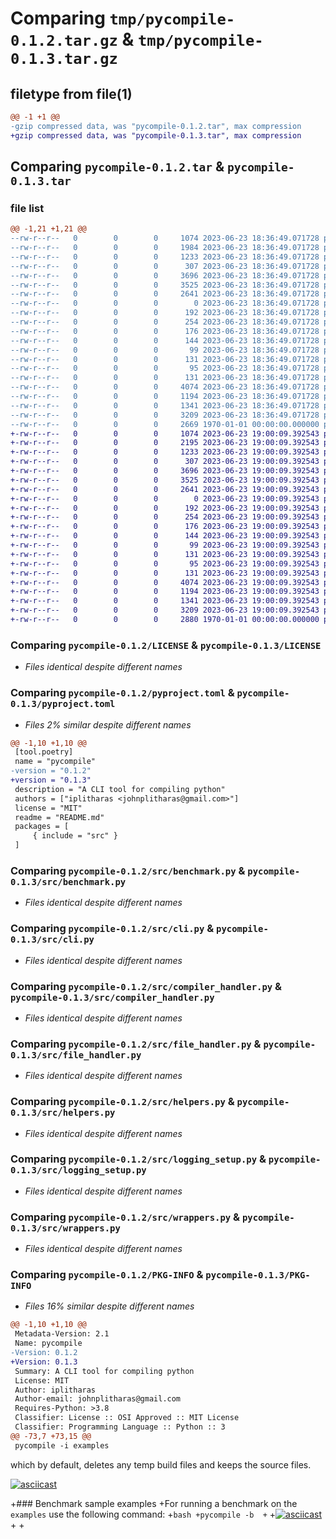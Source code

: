 # Comparing `tmp/pycompile-0.1.2.tar.gz` & `tmp/pycompile-0.1.3.tar.gz`

## filetype from file(1)

```diff
@@ -1 +1 @@
-gzip compressed data, was "pycompile-0.1.2.tar", max compression
+gzip compressed data, was "pycompile-0.1.3.tar", max compression
```

## Comparing `pycompile-0.1.2.tar` & `pycompile-0.1.3.tar`

### file list

```diff
@@ -1,21 +1,21 @@
--rw-r--r--   0        0        0     1074 2023-06-23 18:36:49.071728 pycompile-0.1.2/LICENSE
--rw-r--r--   0        0        0     1984 2023-06-23 18:36:49.071728 pycompile-0.1.2/README.md
--rw-r--r--   0        0        0     1233 2023-06-23 18:36:49.071728 pycompile-0.1.2/pyproject.toml
--rw-r--r--   0        0        0      307 2023-06-23 18:36:49.071728 pycompile-0.1.2/src/__init__.py
--rw-r--r--   0        0        0     3696 2023-06-23 18:36:49.071728 pycompile-0.1.2/src/benchmark.py
--rw-r--r--   0        0        0     3525 2023-06-23 18:36:49.071728 pycompile-0.1.2/src/cli.py
--rw-r--r--   0        0        0     2641 2023-06-23 18:36:49.071728 pycompile-0.1.2/src/compiler_handler.py
--rw-r--r--   0        0        0        0 2023-06-23 18:36:49.071728 pycompile-0.1.2/src/examples/__init__.py
--rw-r--r--   0        0        0      192 2023-06-23 18:36:49.071728 pycompile-0.1.2/src/examples/fib.py
--rw-r--r--   0        0        0      254 2023-06-23 18:36:49.071728 pycompile-0.1.2/src/examples/harmonic.py
--rw-r--r--   0        0        0      176 2023-06-23 18:36:49.071728 pycompile-0.1.2/src/examples/sum.py
--rw-r--r--   0        0        0      144 2023-06-23 18:36:49.071728 pycompile-0.1.2/src/examples/sum_of_sqaures.py
--rw-r--r--   0        0        0       99 2023-06-23 18:36:49.071728 pycompile-0.1.2/src/examples/test_fib.py
--rw-r--r--   0        0        0      131 2023-06-23 18:36:49.071728 pycompile-0.1.2/src/examples/test_harmonic_mean.py
--rw-r--r--   0        0        0       95 2023-06-23 18:36:49.071728 pycompile-0.1.2/src/examples/test_sum.py
--rw-r--r--   0        0        0      131 2023-06-23 18:36:49.071728 pycompile-0.1.2/src/examples/test_sum_of_sqaures.py
--rw-r--r--   0        0        0     4074 2023-06-23 18:36:49.071728 pycompile-0.1.2/src/file_handler.py
--rw-r--r--   0        0        0     1194 2023-06-23 18:36:49.071728 pycompile-0.1.2/src/helpers.py
--rw-r--r--   0        0        0     1341 2023-06-23 18:36:49.071728 pycompile-0.1.2/src/logging_setup.py
--rw-r--r--   0        0        0     3209 2023-06-23 18:36:49.071728 pycompile-0.1.2/src/wrappers.py
--rw-r--r--   0        0        0     2669 1970-01-01 00:00:00.000000 pycompile-0.1.2/PKG-INFO
+-rw-r--r--   0        0        0     1074 2023-06-23 19:00:09.392543 pycompile-0.1.3/LICENSE
+-rw-r--r--   0        0        0     2195 2023-06-23 19:00:09.392543 pycompile-0.1.3/README.md
+-rw-r--r--   0        0        0     1233 2023-06-23 19:00:09.392543 pycompile-0.1.3/pyproject.toml
+-rw-r--r--   0        0        0      307 2023-06-23 19:00:09.392543 pycompile-0.1.3/src/__init__.py
+-rw-r--r--   0        0        0     3696 2023-06-23 19:00:09.392543 pycompile-0.1.3/src/benchmark.py
+-rw-r--r--   0        0        0     3525 2023-06-23 19:00:09.392543 pycompile-0.1.3/src/cli.py
+-rw-r--r--   0        0        0     2641 2023-06-23 19:00:09.392543 pycompile-0.1.3/src/compiler_handler.py
+-rw-r--r--   0        0        0        0 2023-06-23 19:00:09.392543 pycompile-0.1.3/src/examples/__init__.py
+-rw-r--r--   0        0        0      192 2023-06-23 19:00:09.392543 pycompile-0.1.3/src/examples/fib.py
+-rw-r--r--   0        0        0      254 2023-06-23 19:00:09.392543 pycompile-0.1.3/src/examples/harmonic.py
+-rw-r--r--   0        0        0      176 2023-06-23 19:00:09.392543 pycompile-0.1.3/src/examples/sum.py
+-rw-r--r--   0        0        0      144 2023-06-23 19:00:09.392543 pycompile-0.1.3/src/examples/sum_of_sqaures.py
+-rw-r--r--   0        0        0       99 2023-06-23 19:00:09.392543 pycompile-0.1.3/src/examples/test_fib.py
+-rw-r--r--   0        0        0      131 2023-06-23 19:00:09.392543 pycompile-0.1.3/src/examples/test_harmonic_mean.py
+-rw-r--r--   0        0        0       95 2023-06-23 19:00:09.392543 pycompile-0.1.3/src/examples/test_sum.py
+-rw-r--r--   0        0        0      131 2023-06-23 19:00:09.392543 pycompile-0.1.3/src/examples/test_sum_of_sqaures.py
+-rw-r--r--   0        0        0     4074 2023-06-23 19:00:09.392543 pycompile-0.1.3/src/file_handler.py
+-rw-r--r--   0        0        0     1194 2023-06-23 19:00:09.392543 pycompile-0.1.3/src/helpers.py
+-rw-r--r--   0        0        0     1341 2023-06-23 19:00:09.392543 pycompile-0.1.3/src/logging_setup.py
+-rw-r--r--   0        0        0     3209 2023-06-23 19:00:09.392543 pycompile-0.1.3/src/wrappers.py
+-rw-r--r--   0        0        0     2880 1970-01-01 00:00:00.000000 pycompile-0.1.3/PKG-INFO
```

### Comparing `pycompile-0.1.2/LICENSE` & `pycompile-0.1.3/LICENSE`

 * *Files identical despite different names*

### Comparing `pycompile-0.1.2/pyproject.toml` & `pycompile-0.1.3/pyproject.toml`

 * *Files 2% similar despite different names*

```diff
@@ -1,10 +1,10 @@
 [tool.poetry]
 name = "pycompile"
-version = "0.1.2"
+version = "0.1.3"
 description = "A CLI tool for compiling python"
 authors = ["iplitharas <johnplitharas@gmail.com>"]
 license = "MIT"
 readme = "README.md"
 packages = [
     { include = "src" }
 ]
```

### Comparing `pycompile-0.1.2/src/benchmark.py` & `pycompile-0.1.3/src/benchmark.py`

 * *Files identical despite different names*

### Comparing `pycompile-0.1.2/src/cli.py` & `pycompile-0.1.3/src/cli.py`

 * *Files identical despite different names*

### Comparing `pycompile-0.1.2/src/compiler_handler.py` & `pycompile-0.1.3/src/compiler_handler.py`

 * *Files identical despite different names*

### Comparing `pycompile-0.1.2/src/file_handler.py` & `pycompile-0.1.3/src/file_handler.py`

 * *Files identical despite different names*

### Comparing `pycompile-0.1.2/src/helpers.py` & `pycompile-0.1.3/src/helpers.py`

 * *Files identical despite different names*

### Comparing `pycompile-0.1.2/src/logging_setup.py` & `pycompile-0.1.3/src/logging_setup.py`

 * *Files identical despite different names*

### Comparing `pycompile-0.1.2/src/wrappers.py` & `pycompile-0.1.3/src/wrappers.py`

 * *Files identical despite different names*

### Comparing `pycompile-0.1.2/PKG-INFO` & `pycompile-0.1.3/PKG-INFO`

 * *Files 16% similar despite different names*

```diff
@@ -1,10 +1,10 @@
 Metadata-Version: 2.1
 Name: pycompile
-Version: 0.1.2
+Version: 0.1.3
 Summary: A CLI tool for compiling python
 License: MIT
 Author: iplitharas
 Author-email: johnplitharas@gmail.com
 Requires-Python: >3.8
 Classifier: License :: OSI Approved :: MIT License
 Classifier: Programming Language :: Python :: 3
@@ -73,7 +73,15 @@
 pycompile -i examples
 ```
 which by default, deletes any temp build files and keeps the source files.
 
 [![asciicast](https://asciinema.org/a/QK5h8zR0oW2CGvfJtrmWZ3es0.svg)](https://asciinema.org/a/QK5h8zR0oW2CGvfJtrmWZ3es0)
 
 
+### Benchmark sample examples
+For running a benchmark on  the `examples` use the following command:
+```bash
+pycompile -b 
+```
+[![asciicast](https://asciinema.org/a/592966.svg)](https://asciinema.org/a/592966)
+
+
```

